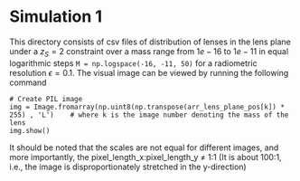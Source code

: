 # Simulation 1

This directory consists of csv files of distribution of lenses in the lens plane under a $z_S = 2$ constraint over a mass range from $1e-16$ to $1e-11$ in equal logarithmic steps `M = np.logspace(-16, -11, 50)` for a radiometric resolution $\epsilon = 0.1$. 
The visual image can be viewed by running the following command
```
# Create PIL image
img = Image.fromarray(np.uint8(np.transpose(arr_lens_plane_pos[k]) * 255) , 'L')    # where k is the image number denoting the mass of the lens
img.show()
```
It should be noted that the scales are not equal for different images, and more importantly, the pixel_length_x:pixel_length_y $\neq$ 1:1 (It is about 100:1, i.e., the image is disproportionately stretched in the y-direction)
